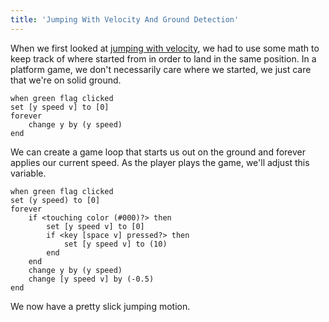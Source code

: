```yaml
---
title: 'Jumping With Velocity And Ground Detection'
---
```


When we first looked at [jumping with velocity](jumping-with-velocity-but-without-ground-detection), we had to use some math to keep track of where started from in order to land in the same position. In a platform game, we don't necessarily care where we started, we just care that we're on solid ground.

```scratch
when green flag clicked
set [y speed v] to [0]
forever
	change y by (y speed)
end
```

We can create a game loop that starts us out on the ground and forever applies our current speed. As the player plays the game, we'll adjust this variable.

```scratch
when green flag clicked
set (y speed) to [0]
forever
	if <touching color (#000)?> then
		set [y speed v] to [0]
		if <key [space v] pressed?> then
			set [y speed v] to (10)
		end
	end
	change y by (y speed)
	change [y speed v] by (-0.5)
end
```

We now have a pretty slick jumping motion.
